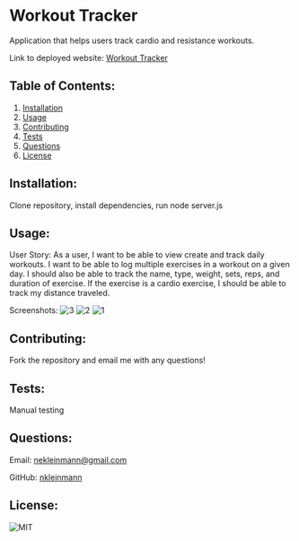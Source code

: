 # Workout Tracker


Application that helps users track cardio and resistance workouts.

Link to deployed website: [Workout Tracker](#)
            
## Table of Contents:
1. [Installation](#installation)
1. [Usage](#usage)
1. [Contributing](#contributing)
1. [Tests](#tests)
1. [Questions](#questions)
1. [License](#license)
            
## Installation:
Clone repository, install dependencies, run node server.js
            
## Usage:
User Story: As a user, I want to be able to view create and track daily workouts. I want to be able to log multiple exercises in a workout on a given day. I should also be able to track the name, type, weight, sets, reps, and duration of exercise. If the exercise is a cardio exercise, I should be able to track my distance traveled.

Screenshots:
![3](https://user-images.githubusercontent.com/65608809/96319907-edb2b380-0fde-11eb-9f9b-92c046faeda0.jpg)
![2](https://user-images.githubusercontent.com/65608809/96319896-e7bcd280-0fde-11eb-8bf4-4b48c4b8434d.jpg)
![1](https://user-images.githubusercontent.com/65608809/96319884-e12e5b00-0fde-11eb-8f7a-e4461af119dc.jpg)
            
## Contributing:
Fork the repository and email me with any questions!
            
## Tests:
Manual testing
    
## Questions:
Email: nekleinmann@gmail.com

GitHub: 
[nkleinmann](https://github.com/nkleinmann)

## License:
  ![MIT](https://img.shields.io/badge/license-MIT-blue)
  

